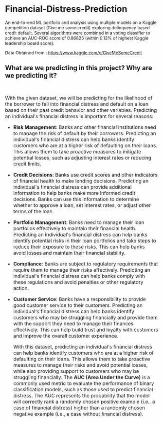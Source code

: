 # Financial-Distress-Prediction
An end-to-end ML portfolio and analysis using multiple models on a Kaggle competition dataset (Give me some credit) exploring delinquency based credit default. Several algorithms were combined in a voting classifier to achieve an AUC-ROC score of 0.86825 (within 0.13% of highest Kaggle leadership board score).

Data Obtained from : https://www.kaggle.com/c/GiveMeSomeCredit


## What are we predicting in this project? Why are we predicting it?
<br/>

<font size=3>
    
With the given dataset, we will be predicting for the likelihood of the borrower to fall into financial distress and default on a loan based on their past credit behavior and other variables. Predicting an individual's financial distress is important for several reasons:

- **Risk Management**: Banks and other financial institutions need to manage the risk of default by their borrowers. Predicting an individual's financial distress can help banks identify customers who are at a higher risk of defaulting on their loans. This allows them to take proactive measures to mitigate potential losses, such as adjusting interest rates or reducing credit limits.

- **Credit Decisions**: Banks use credit scores and other indicators of financial health to make lending decisions. Predicting an individual's financial distress can provide additional information to help banks make more informed credit decisions. Banks can use this information to determine whether to approve a loan, set interest rates, or adjust other terms of the loan.

- **Portfolio Management**: Banks need to manage their loan portfolios effectively to maintain their financial health. Predicting an individual's financial distress can help banks identify potential risks in their loan portfolios and take steps to reduce their exposure to these risks. This can help banks avoid losses and maintain their financial stability.

- **Compliance**: Banks are subject to regulatory requirements that require them to manage their risks effectively. Predicting an individual's financial distress can help banks comply with these regulations and avoid penalties or other regulatory action.

- **Customer Service**: Banks have a responsibility to provide good customer service to their customers. Predicting an individual's financial distress can help banks identify customers who may be struggling financially and provide them with the support they need to manage their finances effectively. This can help build trust and loyalty with customers and improve the overall customer experience.

    With this dataset, predicting an individual's financial distress can help banks identify customers who are at a higher risk of defaulting on their loans. This allows them to take proactive measures to manage their risks and avoid potential losses, while also providing support to customers who may be struggling financially. The **AUC (Area Under the Curve)** is a commonly used metric to evaluate the performance of binary classification models, such as those used to predict financial distress. The AUC represents the probability that the model will correctly rank a randomly chosen positive example (i.e., a case of financial distress) higher than a randomly chosen negative example (i.e., a case without financial distress).
